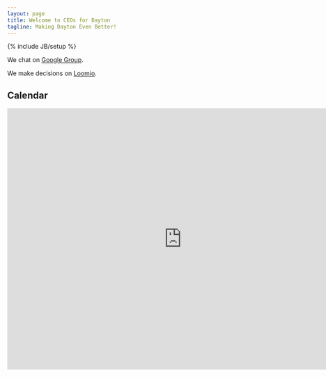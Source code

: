 ```yaml
---
layout: page
title: Welcome to CEOs for Dayton
tagline: Making Dayton Even Better! 
---
```

{% include JB/setup %}

We chat on [Google Group](https://groups.google.com/forum/#!forum/ceos4dayton).

We make decisions on [Loomio](https://www.loomio.org/g/pSmCEJgt/ceos-for-dayton).

## Calendar

<iframe src="https://www.google.com/calendar/embed?src=3d1iho8iusa2dfqogr5o8ep36c%40group.calendar.google.com&ctz=America/New_York&amp;mode=AGENDA" style="border: 0" width="800" height="600" frameborder="0" scrolling="no"></iframe>